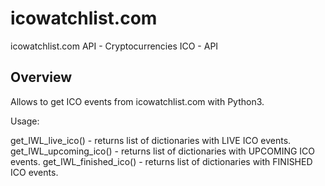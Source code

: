 # icowatchlist.com
icowatchlist.com API - Cryptocurrencies ICO - API


Overview
--------

Allows to get ICO events from icowatchlist.com with Python3.

Usage:

get_IWL_live_ico()      - returns list of dictionaries with LIVE ICO events.
get_IWL_upcoming_ico()  - returns list of dictionaries with UPCOMING ICO events.
get_IWL_finished_ico()  - returns list of dictionaries with FINISHED ICO events.

